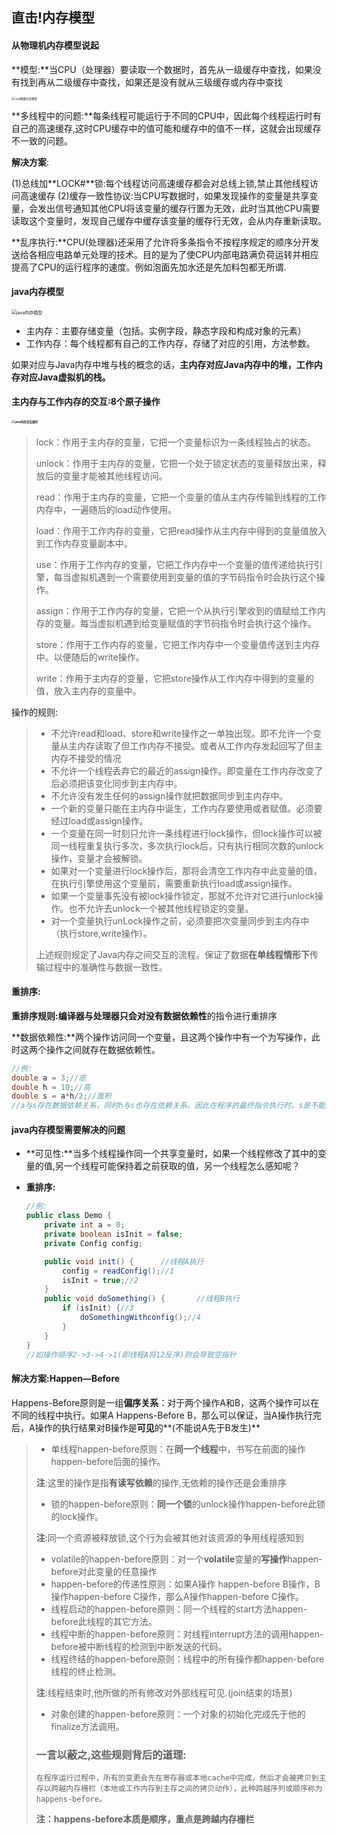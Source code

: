 ## 直击!内存模型

#### 从物理机内存模型说起

​	**模型:**当CPU（处理器）要读取一个数据时，首先从一级缓存中查找，如果没有找到再从二级缓存中查找，如果还是没有就从三级缓存或内存中查找

<img src="/Users/skedush/Library/Mobile Documents/com~apple~CloudDocs/豆知识/image/cpu物理内存模型.png" alt="cpu物理内存模型" style="zoom:33%;" />

**多线程中的问题:**每条线程可能运行于不同的CPU中，因此每个线程运行时有自己的高速缓存,这时CPU缓存中的值可能和缓存中的值不一样，这就会出现缓存不一致的问题。

**解决方案**:

(1)总线加**LOCK#**锁:每个线程访问高速缓存都会对总线上锁,禁止其他线程访问高速缓存												     (2)缓存一致性协议:当CPU写数据时，如果发现操作的变量是共享变量，会发出信号通知其他CPU将该变量的缓存行置为无效，此时当其他CPU需要读取这个变量时，发现自己缓存中缓存该变量的缓存行无效，会从内存重新读取。

**乱序执行:**CPU(处理器)还采用了允许将多条指令不按程序规定的顺序分开发送给各相应电路单元处理的技术。目的是为了使CPU内部电路满负荷运转并相应提高了CPU的运行程序的速度。例如泡面先加水还是先加料包都无所谓.

#### java内存模型

<img src="/Users/skedush/Library/Mobile Documents/com~apple~CloudDocs/豆知识/image/java内存模型.png" alt="java内存模型" style="zoom:50%;" />

- 主内存：主要存储变量（包括。实例字段，静态字段和构成对象的元素）
- 工作内存：每个线程都有自己的工作内存，存储了对应的引用，方法参数。

如果对应与Java内存中堆与栈的概念的话，**主内存对应Java内存中的堆，工作内存对应Java虚拟机的栈。**

#### 主内存与工作内存的交互:8个原子操作

#### <img src="/Users/skedush/Library/Mobile Documents/com~apple~CloudDocs/豆知识/image/java内存交互操作.png" alt="java内存交互操作" style="zoom:33%;" />

> lock：作用于主内存的变量，它把一个变量标识为一条线程独占的状态。
>
> unlock：作用于主内存的变量，它把一个处于锁定状态的变量释放出来，释放后的变量才能被其他线程访问。
>
> read：作用于主内存的变量，它把一个变量的值从主内存传输到线程的工作内存中，一遍随后的load动作使用。
>
> load：作用于工作内存的变量，它把read操作从主内存中得到的变量值放入到工作内存变量副本中。
>
> use：作用于工作内存的变量，它把工作内存中一个变量的值传递给执行引擎，每当虚拟机遇到一个需要使用到变量的值的字节码指令时会执行这个操作。
>
> assign：作用于工作内存的变量，它把一个从执行引擎收到的值赋给工作内存的变量。每当虚拟机遇到给变量赋值的字节码指令时会执行这个操作。
>
> store：作用于工作内存的变量，它把工作内存中一个变量值传送到主内存中。以便随后的write操作。
>
> write：作用于主内存的变量，它把store操作从工作内存中得到的变量的值，放入主内存的变量中。

操作的规则:

> - 不允许read和load、store和write操作之一单独出现。即不允许一个变量从主内存读取了但工作内存不接受。或者从工作内存发起回写了但主内存不接受的情况
> - 不允许一个线程丢弃它的最近的assign操作。即变量在工作内存改变了后必须把该变化同步到主内存中。
> - 不允许没有发生任何的assign操作就把数据同步到主内存中。
> - 一个新的变量只能在主内存中诞生，工作内存要使用或者赋值。必须要经过load或assign操作。
> - 一个变量在同一时刻只允许一条线程进行lock操作，但lock操作可以被同一线程重复执行多次，多次执行lock后，只有执行相同次数的unlock操作，变量才会被解锁。
> - 如果对一个变量进行lock操作后，那将会清空工作内存中此变量的值，在执行引擎使用这个变量前，需要重新执行load或assign操作。
> - 如果一个变量事先没有被lock操作锁定，那就不允许对它进行unlock操作。也不允许去unlock一个被其他线程锁定的变量。
> - 对一个变量执行unLock操作之前，必须要把次变量同步到主内存中（执行store,write操作）。
>
> 上述规则规定了Java内存之间交互的流程。保证了数据**在单线程情形下**传输过程中的准确性与数据一致性。

#### 重排序:

​	**重排序规则:**编译器与处理器只会对**没有数据依赖性**的指令进行重排序

​	**数据依赖性:**两个操作访问同一个变量，且这两个操作中有一个为写操作，此时这两个操作之间就存在数据依赖性。

```java
//例:
double a = 3;//底	
double h = 10;//高	
double s = a*h/2;//面积	
//a与s存在数据依赖关系，同时h与s也存在依赖关系。因此在程序的最终指令执行时。s是不能排在a与h之前。因为a与h不存在着数据依赖关系。所以处理器可以对a与h之前的执行顺序重排序。
```

#### java内存模型需要解决的问题

- **可见性:**当多个线程操作同一个共享变量时，如果一个线程修改了其中的变量的值,另一个线程可能保持着之前获取的值，另一个线程怎么感知呢？

- **重排序:**

  ```java
  //例:
  public class Demo {
      private int a = 0;
      private boolean isInit = false;
      private Config config;
  
      public void init() {		//线程A执行
          config = readConfig();//1
          isInit = true;//2
      }
      public void doSomething() {		//线程B执行
          if (isInit) {//3
              doSomethingWithconfig();//4
          }
      }
  }
  //如操作顺序2->3->4->1(即线程A将12反序)则会导致空指针
  ```

#### 解决方案:Happen—Before

Happens-Before原则是一组**偏序关系**：对于两个操作A和B，这两个操作可以在不同的线程中执行。如果A Happens-Before B，那么可以保证，当A操作执行完后，A操作的执行结果对B操作是**可见**的**(不能说A先于B发生)**

> - 单线程happen-before原则：在**同一个线程**中，书写在前面的操作happen-before后面的操作。
>
> **注**:这里的操作是指**有读写依赖**的操作,无依赖的操作还是会重排序
>
> - 锁的happen-before原则：**同一个锁**的unlock操作happen-before此锁的lock操作。
>
> **注**:同一个资源被释放锁,这个行为会被其他对该资源的争用线程感知到
>
> - volatile的happen-before原则：对一个**volatile**变量的**写操作**happen-before对此变量的任意操作
> - happen-before的传递性原则：如果A操作 happen-before B操作，B操作happen-before C操作，那么A操作happen-before C操作。
> - 线程启动的happen-before原则：同一个线程的start方法happen-before此线程的其它方法。
> - 线程中断的happen-before原则：对线程interrupt方法的调用happen-before被中断线程的检测到中断发送的代码。
> - 线程终结的happen-before原则：线程中的所有操作都happen-before线程的终止检测。
>
> **注**:线程结束时,他所做的所有修改对外部线程可见.(join结束的场景)
>
> - 对象创建的happen-before原则：一个对象的初始化完成先于他的finalize方法调用。
>
> ### 一言以蔽之,这些规则背后的道理:
>
> ```
> 在程序运行过程中，所有的变更会先在寄存器或本地cache中完成，然后才会被拷贝到主存以跨越内存栅栏（本地或工作内存到主存之间的拷贝动作），此种跨越序列或顺序称为happens-before。
> ```
>
> **注：happens-before本质是顺序，重点是跨越内存栅栏**